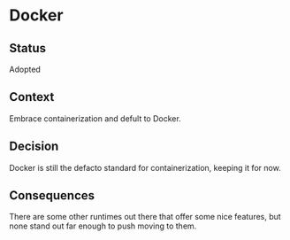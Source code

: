 # Docker

## Status

Adopted

## Context

Embrace containerization and defult to Docker.

## Decision

Docker is still the defacto standard for containerization, keeping it for now.

## Consequences

There are some other runtimes out there that offer some nice features, but none stand out far enough to push moving to them.

